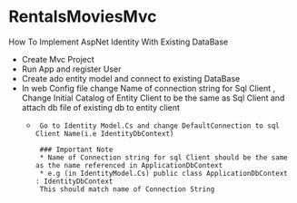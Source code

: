 # RentalsMoviesMvc







 How To Implement AspNet Identity With Existing DataBase 

* Create Mvc Project 
* Run App and register User
* Create ado entity model and connect to existing DataBase
* In web Config file change Name of connection string for  Sql Client ,
  Change Initial Catalog of Entity Client to be the same as Sql Client and attach db file of existing db to entity client
    <add name="IdentityDbContext" connectionString="Data Source=(LocalDB)\MSSQLLocalDB;
         AttachDbFilename=C:\Users\Rafib\ExistingDb.Mdf;Initial Catalog=ExistingDb;
         Integrated Security=True" providerName="System.Data.SqlClient" />
    <add name="RentalStoreEntities" connectionString="metadata=res://*/Models.RentalStoreModel.csdl|
         res://*/Models.RentalStoreModel.ssdl|res://*/Models.RentalStoreModel.msl;
         provider=System.Data.SqlClient;
         provider connection string=&quot;data source=(LocalDB)\MSSQLLocalDB;        
         initial catalog=RentalStore;
            AttachDbFilename=C:\Users\Rafib\ExistingDb.Mdf;
         integrated security=True;
         MultipleActiveResultSets=True;
         App=EntityFramework&quot;" providerName="System.Data.EntityClient" />
  *      Go to Identity Model.Cs and change DefaultConnection to sql Client Name(i.e IdentityDbContext) 
         
         ### Important Note
         * Name of Connection string for sql Client should be the same as the name referenced in ApplicationDbContext
         * e.g (in IdentityModel.Cs) public class ApplicationDbContext : IdentityDbContext
         This should match name of Connection String
          
         
